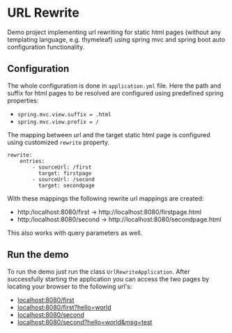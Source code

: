 # URL Rewrite

Demo project implementing url rewriting for static html pages 
(without any templating language, e.g. thymeleaf) using spring mvc and 
spring boot auto configuration functionality.

## Configuration

The whole configuration is done in `application.yml` file.
Here the path and suffix for html pages to be resolved are configured using
predefined spring properties:

* `spring.mvc.view.suffix = .html`
* `spring.mvc.view.prefix = /`

The mapping between url and the target static html page is configured using 
customized `rewrite` property.

```
rewrite:
    entries:
        - sourceUrl: /first
          target: firstpage
        - sourceUrl: /second
          target: secondpage
```

With these mappings the following rewrite url mappings are created:

* http:/localhost:8080/first  -> http://localhost:8080/firstpage.html  
* http:/localhost:8080/second -> http://localhost:8080/secondpage.html

This also works with query parameters as well.

## Run the demo

To run the demo just run the class `UrlRewriteApplication`.
After successfully starting the application you can access the two pages by locating your
browser to the following url's:

* [localhost:8080/first](http://localhost:8080/first)
* [localhost:8080/first?hello=world](http://localhost:8080/first?hello=world)
* [localhost:8080/second](http://localhost:8080/second)
* [localhost:8080/second?hello=world&msg=test](http://localhost:8080/second?hello=world&msg=test)

